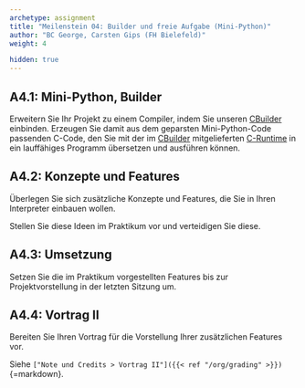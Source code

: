 ```yaml
---
archetype: assignment
title: "Meilenstein 04: Builder und freie Aufgabe (Mini-Python)"
author: "BC George, Carsten Gips (FH Bielefeld)"
weight: 4

hidden: true
---
```



## A4.1: Mini-Python, Builder

Erweitern Sie Ihr Projekt zu einem Compiler, indem Sie unseren [CBuilder]
einbinden. Erzeugen Sie damit aus dem geparsten Mini-Python-Code passenden
C-Code, den Sie mit der im [CBuilder] mitgelieferten [C-Runtime] in ein
lauffähiges Programm übersetzen und ausführen können.

[CBuilder]: https://github.com/Compiler-CampusMinden/Mini-Python-Builder
[C-Runtime]: https://github.com/Compiler-CampusMinden/Mini-Python-Builder/tree/master/c-runtime


## A4.2: Konzepte und Features

Überlegen Sie sich zusätzliche Konzepte und Features, die Sie in Ihren Interpreter
einbauen wollen.

Stellen Sie diese Ideen im Praktikum vor und verteidigen Sie diese.


## A4.3: Umsetzung

Setzen Sie die im Praktikum vorgestellten Features bis zur Projektvorstellung in
der letzten Sitzung um.


## A4.4: Vortrag II

Bereiten Sie Ihren Vortrag für die Vorstellung Ihrer zusätzlichen Features vor.

Siehe `["Note und Credits > Vortrag II"]({{< ref "/org/grading" >}})`{=markdown}.
